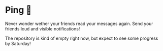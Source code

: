 # Ping 🔴

Never wonder wether your friends read your messages again. Send your friends loud and visible notifications!

The repository is kind of empty right now, but expect to see some progress by Saturday!
